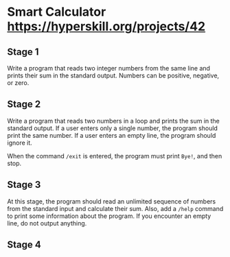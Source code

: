 # Smart Calculator https://hyperskill.org/projects/42

## Stage 1
Write a program that reads two integer numbers from the same line and prints their sum in the standard output. Numbers can be positive, negative, or zero.

## Stage 2
Write a program that reads two numbers in a loop and prints the sum in the standard output. If a user enters only a single number, the program should print the same number. If a user enters an empty line, the program should ignore it.

When the command `/exit` is entered, the program must print `Bye!`, and then stop.

## Stage 3
At this stage, the program should read an unlimited sequence of numbers from the standard input and calculate their sum. Also, add a `/help` command to print some information about the program. If you encounter an empty line, do not output anything.

## Stage 4

